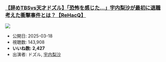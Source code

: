 ### [【辞めTBSvs天才ドズル】「恐怖を感じた…」宇内梨沙が最初に退職考えた衝撃事件とは？【ReHacQ】](https://www.youtube.com/watch?v=txVcapF766Q)
[![](https://img.youtube.com/vi/txVcapF766Q/sddefault.jpg)](https://www.youtube.com/watch?v=txVcapF766Q)
-   公開日: 2025-03-18
-   視聴数: 143,908
-   **いいね数: 2,427**
-   出演者: ドズル, [宇内梨沙](/rehacq_fan/people/宇内梨沙 "wikilink")
